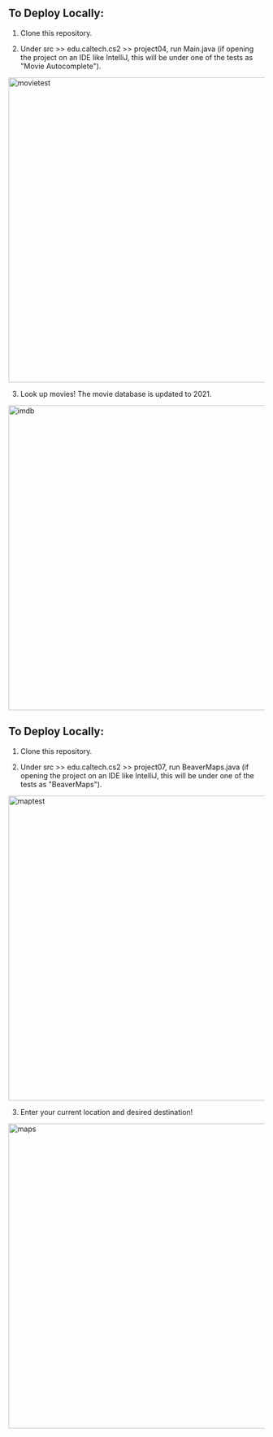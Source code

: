 ## To Deploy Locally:

1. Clone this repository.

2. Under src >> edu.caltech.cs2 >> project04, run Main.java 
(if opening the project on an IDE like IntelliJ, this will be under one of the tests as "Movie Autocomplete").


<img src="https://user-images.githubusercontent.com/66798771/121399896-e9982500-c924-11eb-90cc-3b88ca96edd8.jpg" alt="movietest" width="600"/>


3. Look up movies! The movie database is updated to 2021.


<img src="https://user-images.githubusercontent.com/66798771/121398740-ad17f980-c923-11eb-84a1-760404a1a31b.jpg" alt="imdb" width="600"/>



## To Deploy Locally:

1. Clone this repository.

2. Under src >> edu.caltech.cs2 >> project07, run BeaverMaps.java 
(if opening the project on an IDE like IntelliJ, this will be under one of the tests as "BeaverMaps").


<img src="https://user-images.githubusercontent.com/66798771/121400542-b86c2480-c925-11eb-81bb-766c75d75219.jpg" alt="maptest" width="600"/>


3. Enter your current location and desired destination! 


<img src="https://user-images.githubusercontent.com/66798771/121398723-a8ebdc00-c923-11eb-9cf4-c7fd3b0ff8ef.jpg" alt="maps" width="600"/>
